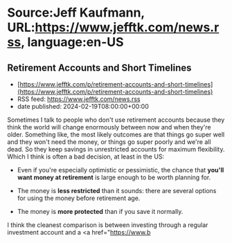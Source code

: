 # Source:Jeff Kaufmann, URL:https://www.jefftk.com/news.rss, language:en-US

## Retirement Accounts and Short Timelines
 - [https://www.jefftk.com/p/retirement-accounts-and-short-timelines](https://www.jefftk.com/p/retirement-accounts-and-short-timelines)
 - RSS feed: https://www.jefftk.com/news.rss
 - date published: 2024-02-19T08:00:00+00:00

<p><span>

Sometimes I talk to people who don't use retirement accounts because
they think the world will change enormously between now and when
they're older.  Something like, the most likely outcomes are that
things go super well and they won't need the money, or things go super
poorly and we're all dead.  So they keep savings in unrestricted
accounts for maximum flexibility.  Which I think is often a bad
decision, at least in the US:

</span>

<p>

</p>

<ul>

<li><p>Even if you're especially optimistic or pessimistic, the chance
that <b>you'll want money at retirement</b> is large enough to be worth
planning for.

</p></li>
<li><p>The money is <b>less restricted</b> than it sounds: there are several
options for using the money before retirement age.

</p></li>
<li><p>The money is <b>more protected</b> than if you save it normally.

</p></li>
</ul>



<p>

I think the cleanest comparison is between investing through a regular
investment account and a <a href="https://www.b

